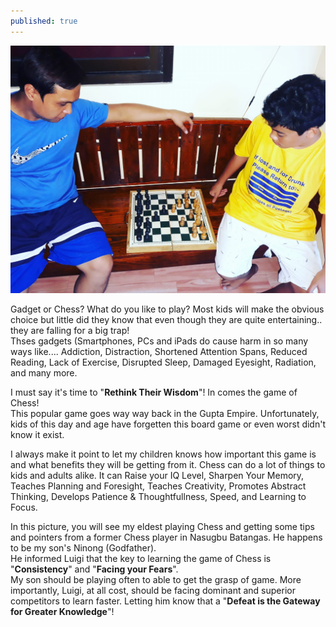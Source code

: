 ```yaml
---
published: true
---
```

![Chess](/images/Chess.jpg)

Gadget or Chess? What do you like to play? Most kids will make the obvious choice but little did they know that even though they are quite entertaining.. they are falling for a big trap!   
Thses gadgets (Smartphones, PCs and iPads do cause harm in so many ways like.... Addiction, Distraction, Shortened Attention Spans, Reduced Reading, Lack of Exercise, Disrupted Sleep, Damaged Eyesight, Radiation, and many more.

I must say it's time to "**Rethink Their Wisdom**"! In comes the game of Chess!   
This popular game goes way way back in the Gupta Empire. Unfortunately, kids of this day and age have forgetten this board game or even worst didn't know it exist.

I always make it point to let my children knows how important this game is and what benefits they will be getting from it. Chess can do a lot of things to kids and adults alike. It can Raise your IQ Level, Sharpen Your Memory, Teaches Planning and Foresight, Teaches Creativity, Promotes Abstract Thinking, Develops Patience & Thoughtfullness, Speed, and Learning to Focus. 

In this picture, you will see my eldest playing Chess and getting some tips and pointers from a former Chess player in Nasugbu Batangas. He happens to be my son's Ninong (Godfather).   
He informed Luigi that the key to learning the game of Chess is "**Consistency**" and "**Facing your Fears**".   
My son should be playing often to able to get the grasp of game. More importantly, Luigi, at all cost, should be facing dominant and superior competitors to learn faster. Letting him know that a "**Defeat is the Gateway for Greater Knowledge**"!
